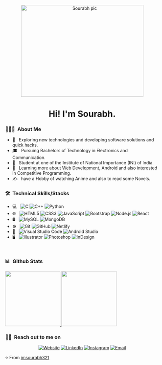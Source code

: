 <div align="center"><a href="https://ibb.co/Z6w87JB"><img src="https://i.ibb.co/tMNsFhq/IMG-20191019-WA0018.jpg" alt="Sourabh pic" width="400" height="300" align="center"></a>
</div>

<h1 align="center"> Hi! I'm Sourabh.</h1>

<h3> 👨🏻‍💻 &nbsp;About Me </h3>

- 🤔 &nbsp; Exploring new technologies and developing software solutions and quick hacks.
- 🎓 &nbsp; Pursuing Bachelors of Technology in Electronics and Communication.
- 💼 &nbsp; Student at one of the Institute of National Importance (INI) of India.
- 🌱 &nbsp; Learning more about Web Development, Android and also interested in Competitive Programming.
- ✍️ &nbsp; have a Hobby of watching Anime and also to read some Novels.

<h3> 🛠 &nbsp;Technical Skills/Stacks</h3>

- 💻 &nbsp;
  ![C](https://img.shields.io/badge/-C-151515?style=flat&logo=C%2B%2B&logoColor=00599C)
  ![C++](https://img.shields.io/badge/-C++-151515?style=flat&logo=C%2B%2B&logoColor=00599C)
  ![Python](https://img.shields.io/badge/-Python-151515?style=flat&logo=python)
- 🌐 &nbsp;
  ![HTML5](https://img.shields.io/badge/-HTML5-151515?style=flat&logo=HTML5)
  ![CSS3](https://img.shields.io/badge/-CSS-151515?style=flat&logo=CSS3&logoColor=1572B6)
  ![JavaScript](https://img.shields.io/badge/-JavaScript-151515?style=flat&logo=javascript)
  ![Bootstrap](https://img.shields.io/badge/-Bootstrap-151515?style=flat&logo=bootstrap&logoColor=563D7C)
  ![Node.js](https://img.shields.io/badge/-Node.js-151515?style=flat&logo=node.js)
  ![React](https://img.shields.io/badge/-React-151515?style=flat&logo=react)
- 🛢 &nbsp;
  ![MySQL](https://img.shields.io/badge/-MySQL-151515?style=flat&logo=mysql)
  ![MongoDB](https://img.shields.io/badge/-MongoDB-151515?style=flat&logo=mongodb)
- ⚙️ &nbsp;
  ![Git](https://img.shields.io/badge/-Git-151515?style=flat&logo=git)
  ![GitHub](https://img.shields.io/badge/-GitHub-151515?style=flat&logo=github)
  ![Netlify](https://img.shields.io/badge/-Netlify-151515?style=flat&logo=netlify)
- 🔧 &nbsp;
  ![Visual Studio Code](https://img.shields.io/badge/-Visual%20Studio%20Code-151515?style=flat&logo=visual-studio-code&logoColor=007ACC)
  ![Android Studio](https://img.shields.io/badge/-Android%20Studio-151515?style=flat&logo=android-studio&logoColor=007ACC)
- 🖥 &nbsp;
  ![Illustrator](https://img.shields.io/badge/-Illustrator-151515?style=flat&logo=adobe-illustrator)
  ![Photoshop](https://img.shields.io/badge/-Photoshop-151515?style=flat&logo=adobe-photoshop)
  ![InDesign](https://img.shields.io/badge/-Figma-151515?style=flat&logo=figma)

<br/>

<h3> 📊 &nbsp;Github Stats </h3>

<a href="https://github.com/imsourabh321">
  <img height="180em" src="https://github-readme-stats.vercel.app/api?username=imsourabh321&theme=buefy&show_icons=true" />
  <img height="180em" src="https://github-readme-stats.vercel.app/api/top-langs/?username=imsourabh321&theme=buefy&layout=compact" />
</a>

<br/>

<h3> 🤝🏻 &nbsp;Reach out to me on </h3>

<p align="center">
<a href="https://imsourabh.netlify.com/"><img alt="Website" src="https://img.shields.io/badge/Website-www.imsourabh.netlify.com/-black?style=flat-square&logo=google-chrome"></a>
<a href="https://www.linkedin.com/in/sourabh-kumar-singh-856692193/"><img alt="LinkedIn" src="https://img.shields.io/badge/LinkedIn-Sourabh%20Kumar%20Singh-black?style=flat-square&logo=linkedin"></a>
<a href="https://www.instagram.com/i_m_sourya321/"><img alt="Instagram" src="https://img.shields.io/badge/Instagram-i_m_sourya321-black?style=flat-square&logo=instagram"></a>
<a href="mailto:mynameissourabh2000@gmail.com"><img alt="Email" src="https://img.shields.io/badge/Email-mynameissourabh2000@gmail.com-black?style=flat-square&logo=gmail"></a>
</p>

⭐️ From [imsourabh321](https://github.com/imsourabh321)
